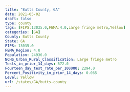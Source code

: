 ```yaml
---
title: "Butts County, GA"
date: 2021-05-02
draft: false
type: county
tags: [FIPS:13035.0,FEMA:4.0,Large fringe metro,Yellow]
categories: [GA]
County: Butts County
State: GA
FIPS: 13035.0
FEMA_Region: 4.0
Population: 24936.0
NCHS_Urban_Rural_Classification: Large fringe metro
Tests_in_prior_14_days: 572.0
Fourteen_day_test_rate_per_100000: 2294.0
Percent_Positivity_in_prior_14_days: 0.065
Level: Yellow
url: /states/GA/butts-county
---
```



